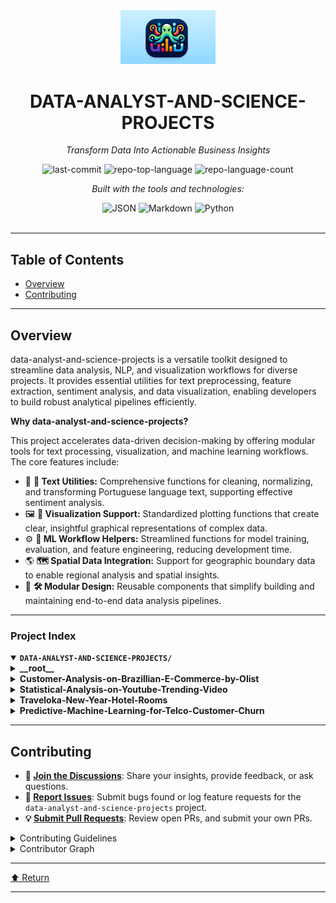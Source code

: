 <div id="top">

<!-- HEADER STYLE: CLASSIC -->
<div align="center">

<img src="data-analyst-and-science-projects.png" width="30%" style="position: relative; top: 0; right: 0;" alt="Project Logo"/>

# DATA-ANALYST-AND-SCIENCE-PROJECTS

<em>Transform Data Into Actionable Business Insights</em>

<!-- BADGES -->
<img src="https://img.shields.io/github/last-commit/reyharighy/data-analyst-and-science-projects?style=flat&logo=git&logoColor=white&color=0080ff" alt="last-commit">
<img src="https://img.shields.io/github/languages/top/reyharighy/data-analyst-and-science-projects?style=flat&color=0080ff" alt="repo-top-language">
<img src="https://img.shields.io/github/languages/count/reyharighy/data-analyst-and-science-projects?style=flat&color=0080ff" alt="repo-language-count">

<em>Built with the tools and technologies:</em>

<img src="https://img.shields.io/badge/JSON-000000.svg?style=flat&logo=JSON&logoColor=white" alt="JSON">
<img src="https://img.shields.io/badge/Markdown-000000.svg?style=flat&logo=Markdown&logoColor=white" alt="Markdown">
<img src="https://img.shields.io/badge/Python-3776AB.svg?style=flat&logo=Python&logoColor=white" alt="Python">

</div>
<br>

---

## Table of Contents

- [Overview](#overview)
- [Contributing](#contributing)

---

## Overview

data-analyst-and-science-projects is a versatile toolkit designed to streamline data analysis, NLP, and visualization workflows for diverse projects. It provides essential utilities for text preprocessing, feature extraction, sentiment analysis, and data visualization, enabling developers to build robust analytical pipelines efficiently.

**Why data-analyst-and-science-projects?**

This project accelerates data-driven decision-making by offering modular tools for text processing, visualization, and machine learning workflows. The core features include:

- 🧩 **🎯 Text Utilities:** Comprehensive functions for cleaning, normalizing, and transforming Portuguese language text, supporting effective sentiment analysis.
- 🖼️ **🌟 Visualization Support:** Standardized plotting functions that create clear, insightful graphical representations of complex data.
- ⚙️ **🤖 ML Workflow Helpers:** Streamlined functions for model training, evaluation, and feature engineering, reducing development time.
- 🌎 **🗺️ Spatial Data Integration:** Support for geographic boundary data to enable regional analysis and spatial insights.
- 🔧 **🛠️ Modular Design:** Reusable components that simplify building and maintaining end-to-end data analysis pipelines.

---

### Project Index

<details open>
	<summary><b><code>DATA-ANALYST-AND-SCIENCE-PROJECTS/</code></b></summary>
	<!-- __root__ Submodule -->
	<details>
		<summary><b>__root__</b></summary>
		<blockquote>
			<div class='directory-path' style='padding: 8px 0; color: #666;'>
				<code><b>⦿ __root__</b></code>
			<table style='width: 100%; border-collapse: collapse;'>
			<thead>
				<tr style='background-color: #f8f9fa;'>
					<th style='width: 30%; text-align: left; padding: 8px;'>File Name</th>
					<th style='text-align: left; padding: 8px;'>Summary</th>
				</tr>
			</thead>
			</table>
		</blockquote>
	</details>
	<!-- Customer-Analysis-on-Brazillian-E-Commerce-by-Olist Submodule -->
	<details>
		<summary><b>Customer-Analysis-on-Brazillian-E-Commerce-by-Olist</b></summary>
		<blockquote>
			<div class='directory-path' style='padding: 8px 0; color: #666;'>
				<code><b>⦿ Customer-Analysis-on-Brazillian-E-Commerce-by-Olist</b></code>
			<table style='width: 100%; border-collapse: collapse;'>
			<thead>
				<tr style='background-color: #f8f9fa;'>
					<th style='width: 30%; text-align: left; padding: 8px;'>File Name</th>
					<th style='text-align: left; padding: 8px;'>Summary</th>
				</tr>
			</thead>
				<tr style='border-bottom: 1px solid #eee;'>
					<td style='padding: 8px;'><b><a href='https://github.com/reyharighy/data-analyst-and-science-projects/blob/master/Customer-Analysis-on-Brazillian-E-Commerce-by-Olist/text_utils.py'>text_utils.py</a></b></td>
					<td style='padding: 8px;'>- Provides a comprehensive suite of functions and classes for text preprocessing, feature extraction, and sentiment analysis tailored to Portuguese language data<br>- Facilitates cleaning, normalization, and transformation of textual data, enabling effective sentiment classification and visualization within a larger e-commerce analytics architecture<br>- Supports building robust NLP pipelines for customer feedback insights in the Brazilian e-commerce context.</td>
				</tr>
				<tr style='border-bottom: 1px solid #eee;'>
					<td style='padding: 8px;'><b><a href='https://github.com/reyharighy/data-analyst-and-science-projects/blob/master/Customer-Analysis-on-Brazillian-E-Commerce-by-Olist/viz_utils.py'>viz_utils.py</a></b></td>
					<td style='padding: 8px;'>- The <code>viz_utils.py</code> file serves as a utility module within the Customer Analysis on Brazilian E-Commerce project, providing essential functions for data visualization<br>- Its primary purpose is to streamline and standardize the creation and customization of plots, enabling clear and insightful graphical representations of customer data and e-commerce metrics<br>- By consolidating plotting functions, this module supports the overall architecture of the project, facilitating effective data exploration and communication through visually compelling charts.</td>
				</tr>
				<tr style='border-bottom: 1px solid #eee;'>
					<td style='padding: 8px;'><b><a href='https://github.com/reyharighy/data-analyst-and-science-projects/blob/master/Customer-Analysis-on-Brazillian-E-Commerce-by-Olist/ml_utils.py'>ml_utils.py</a></b></td>
					<td style='padding: 8px;'>- The <code>ml_utils.py</code> file serves as a utility module within the project, providing a collection of functions and classes to streamline machine learning workflows<br>- It facilitates tasks such as model training, evaluation, and analysis for classification and clustering algorithms, enabling data scientists and developers to focus on model development and improvement<br>- Overall, it enhances the efficiency and organization of the machine learning pipeline in the Brazilian e-commerce analysis project.</td>
				</tr>
				<tr style='border-bottom: 1px solid #eee;'>
					<td style='padding: 8px;'><b><a href='https://github.com/reyharighy/data-analyst-and-science-projects/blob/master/Customer-Analysis-on-Brazillian-E-Commerce-by-Olist/custom_transformers.py'>custom_transformers.py</a></b></td>
					<td style='padding: 8px;'>- Custom_transformers.pyThis module provides custom functions and transformer classes designed to streamline data preprocessing and feature engineering within the Brazilian e-commerce analysis project<br>- It facilitates efficient data ingestion and integrates tailored transformation steps into machine learning pipelines, supporting both data optimization and domain-specific processing tasks essential for the overall analytical architecture.</td>
				</tr>
				<tr style='border-bottom: 1px solid #eee;'>
					<td style='padding: 8px;'><b><a href='https://github.com/reyharighy/data-analyst-and-science-projects/blob/master/Customer-Analysis-on-Brazillian-E-Commerce-by-Olist/Brasil.json'>Brasil.json</a></b></td>
					<td style='padding: 8px;'>- Brasil.jsonThis file defines the geographical boundaries and regional classifications within Brazil, specifically detailing the states and their respective regions<br>- It serves as a foundational data source for spatial analysis and visualization tasks within the broader customer analysis project<br>- By providing precise geographic delineations, this file enables the project to associate customer data with specific locations, facilitating regional insights and targeted decision-making across Brazils diverse territories.</td>
				</tr>
				<tr style='border-bottom: 1px solid #eee;'>
					<td style='padding: 8px;'><b><a href='https://github.com/reyharighy/data-analyst-and-science-projects/blob/master/Customer-Analysis-on-Brazillian-E-Commerce-by-Olist/README.md'>README.md</a></b></td>
					<td style='padding: 8px;'>- The code file in this project is designed to facilitate comprehensive analysis of the Brazilian e-commerce marketplace, specifically focusing on data provided by Olist<br>- Its primary purpose is to process, clean, and analyze transactional and customer data to uncover insights into sales performance, customer behavior, and operational efficiency within the Olist platform<br>- By doing so, it supports data-driven decision-making aimed at enhancing marketplace strategies, improving customer satisfaction, and optimizing logistics and sales processes across Brazil’s e-commerce ecosystem.</td>
				</tr>
				<tr style='border-bottom: 1px solid #eee;'>
					<td style='padding: 8px;'><b><a href='https://github.com/reyharighy/data-analyst-and-science-projects/blob/master/Customer-Analysis-on-Brazillian-E-Commerce-by-Olist/Final_Project.ipynb'>Final_Project.ipynb</a></b></td>
					<td style='padding: 8px;'>- Final_Project.ipynbThis Jupyter Notebook serves as the core analytical report for the customer analysis of the Brazilian e-commerce platform Olist<br>- It consolidates data exploration, preprocessing, and insights generation to understand customer behaviors and segmentation<br>- The notebooks primary purpose is to facilitate data-driven decision-making by providing comprehensive analysis and visualizations that highlight key customer patterns, preferences, and potential opportunities for targeted marketing or service improvements within the broader e-commerce data architecture.</td>
				</tr>
			</table>
		</blockquote>
	</details>
	<!-- Statistical-Analysis-on-Youtube-Trending-Video Submodule -->
	<details>
		<summary><b>Statistical-Analysis-on-Youtube-Trending-Video</b></summary>
		<blockquote>
			<div class='directory-path' style='padding: 8px 0; color: #666;'>
				<code><b>⦿ Statistical-Analysis-on-Youtube-Trending-Video</b></code>
			<table style='width: 100%; border-collapse: collapse;'>
			<thead>
				<tr style='background-color: #f8f9fa;'>
					<th style='width: 30%; text-align: left; padding: 8px;'>File Name</th>
					<th style='text-align: left; padding: 8px;'>Summary</th>
				</tr>
			</thead>
				<tr style='border-bottom: 1px solid #eee;'>
					<td style='padding: 8px;'><b><a href='https://github.com/reyharighy/data-analyst-and-science-projects/blob/master/Statistical-Analysis-on-Youtube-Trending-Video/Data_Understanding.ipynb'>Data_Understanding.ipynb</a></b></td>
					<td style='padding: 8px;'>- Data Understanding in YouTube Trending Video AnalysisThis notebook provides a comprehensive exploration of the YouTube trending videos dataset, focusing on understanding the datas structure, content, and key characteristics<br>- It serves as a foundational step within the overall project architecture, enabling informed decision-making for subsequent analysis and modeling tasks<br>- By examining data distributions, identifying patterns, and clarifying data quality, this component ensures that the insights derived are accurate and meaningful, ultimately supporting the project's goal of analyzing trends and viewer engagement on YouTube.</td>
				</tr>
				<tr style='border-bottom: 1px solid #eee;'>
					<td style='padding: 8px;'><b><a href='https://github.com/reyharighy/data-analyst-and-science-projects/blob/master/Statistical-Analysis-on-Youtube-Trending-Video/Data_Preparation.ipynb'>Data_Preparation.ipynb</a></b></td>
					<td style='padding: 8px;'>- Data_Preparation.ipynbThis notebook serves as a crucial component within the overall data pipeline, responsible for transforming raw YouTube trending video data into a structured and analysis-ready format<br>- It imports foundational data understanding modules, ensuring consistency across the project, and performs data cleaning, feature engineering, and preprocessing steps<br>- These preparations enable accurate and insightful statistical analysis of trending videos, supporting the projects goal of understanding trends and patterns in YouTube content performance.</td>
				</tr>
				<tr style='border-bottom: 1px solid #eee;'>
					<td style='padding: 8px;'><b><a href='https://github.com/reyharighy/data-analyst-and-science-projects/blob/master/Statistical-Analysis-on-Youtube-Trending-Video/Explanatory_Data_Analysis.ipynb'>Explanatory_Data_Analysis.ipynb</a></b></td>
					<td style='padding: 8px;'>- Explanatory Data Analysis NotebookThis Jupyter notebook provides a comprehensive exploratory analysis of the YouTube trending videos dataset<br>- Its primary purpose is to uncover key patterns, insights, and trends within the data, facilitating a deeper understanding of factors influencing trending videos on YouTube<br>- This analysis serves as a foundational step for informing subsequent modeling, feature engineering, or strategic decision-making within the broader project architecture.</td>
				</tr>
				<tr style='border-bottom: 1px solid #eee;'>
					<td style='padding: 8px;'><b><a href='https://github.com/reyharighy/data-analyst-and-science-projects/blob/master/Statistical-Analysis-on-Youtube-Trending-Video/README.md'>README.md</a></b></td>
					<td style='padding: 8px;'>- Facilitates comprehensive statistical analysis of YouTube trending videos within the U.S<br>- region, aiming to uncover patterns, relationships, and insights that influence video popularity and engagement<br>- Supports data-driven decision-making by examining correlations, testing hypotheses, and visualizing trends to enhance content strategy and understanding of factors contributing to trending video sustainability.</td>
				</tr>
			</table>
		</blockquote>
	</details>
	<!-- Traveloka-New-Year-Hotel-Rooms Submodule -->
	<details>
		<summary><b>Traveloka-New-Year-Hotel-Rooms</b></summary>
		<blockquote>
			<div class='directory-path' style='padding: 8px 0; color: #666;'>
				<code><b>⦿ Traveloka-New-Year-Hotel-Rooms</b></code>
			<table style='width: 100%; border-collapse: collapse;'>
			<thead>
				<tr style='background-color: #f8f9fa;'>
					<th style='width: 30%; text-align: left; padding: 8px;'>File Name</th>
					<th style='text-align: left; padding: 8px;'>Summary</th>
				</tr>
			</thead>
				<tr style='border-bottom: 1px solid #eee;'>
					<td style='padding: 8px;'><b><a href='https://github.com/reyharighy/data-analyst-and-science-projects/blob/master/Traveloka-New-Year-Hotel-Rooms/Data_Understanding_and_Preparation.ipynb'>Data_Understanding_and_Preparation.ipynb</a></b></td>
					<td style='padding: 8px;'>- SummaryThis notebook serves as the foundational step in the data pipeline for the Traveloka New Year Hotel Rooms project<br>- It focuses on exploring, analyzing, and cleaning the raw data to ensure quality and consistency<br>- By preparing the data effectively, it enables accurate modeling and insights generation, supporting the overall goal of optimizing hotel room offerings and enhancing user experience during the New Year period<br>- This step is crucial for establishing a reliable data foundation for subsequent analysis and machine learning tasks within the project architecture.</td>
				</tr>
				<tr style='border-bottom: 1px solid #eee;'>
					<td style='padding: 8px;'><b><a href='https://github.com/reyharighy/data-analyst-and-science-projects/blob/master/Traveloka-New-Year-Hotel-Rooms/Explanatory_Data_Analysis.ipynb'>Explanatory_Data_Analysis.ipynb</a></b></td>
					<td style='padding: 8px;'>- Explanatory_Data_Analysis.ipynbThis notebook serves as the foundational analysis component of the project, providing insights into the hotel room data<br>- It explores and visualizes key patterns, trends, and relationships within the dataset to inform subsequent modeling and decision-making processes<br>- Overall, it helps establish a clear understanding of the data landscape, supporting the projects goal of optimizing hotel room offerings and enhancing user experience within the broader Traveloka platform.</td>
				</tr>
				<tr style='border-bottom: 1px solid #eee;'>
					<td style='padding: 8px;'><b><a href='https://github.com/reyharighy/data-analyst-and-science-projects/blob/master/Traveloka-New-Year-Hotel-Rooms/README.md'>README.md</a></b></td>
					<td style='padding: 8px;'>- Provides insights into hotel availability, customer satisfaction drivers, and optimal discount strategies to enhance revenue and guest experience during the New Year campaign<br>- By analyzing key factors such as ratings, reviews, and location, it supports data-driven decision-making for strategic pricing, feature improvements, and exclusive offers within the broader hotel industry data architecture.</td>
				</tr>
			</table>
		</blockquote>
	</details>
	<!-- Predictive-Machine-Learning-for-Telco-Customer-Churn Submodule -->
	<details>
		<summary><b>Predictive-Machine-Learning-for-Telco-Customer-Churn</b></summary>
		<blockquote>
			<div class='directory-path' style='padding: 8px 0; color: #666;'>
				<code><b>⦿ Predictive-Machine-Learning-for-Telco-Customer-Churn</b></code>
			<table style='width: 100%; border-collapse: collapse;'>
			<thead>
				<tr style='background-color: #f8f9fa;'>
					<th style='width: 30%; text-align: left; padding: 8px;'>File Name</th>
					<th style='text-align: left; padding: 8px;'>Summary</th>
				</tr>
			</thead>
				<tr style='border-bottom: 1px solid #eee;'>
					<td style='padding: 8px;'><b><a href='https://github.com/reyharighy/data-analyst-and-science-projects/blob/master/Predictive-Machine-Learning-for-Telco-Customer-Churn/Model_Benchmarking.ipynb'>Model_Benchmarking.ipynb</a></b></td>
					<td style='padding: 8px;'>- Model Benchmarking for Telco Customer Churn PredictionThis notebook serves as the core component for evaluating and comparing various machine learning models designed to predict customer churn within the Telco dataset<br>- It systematically benchmarks different algorithms to identify the most effective approach for accurate and reliable churn prediction<br>- By providing insights into model performance, this file supports the broader goal of enhancing customer retention strategies through data-driven decision-making in the overall project architecture.</td>
				</tr>
				<tr style='border-bottom: 1px solid #eee;'>
					<td style='padding: 8px;'><b><a href='https://github.com/reyharighy/data-analyst-and-science-projects/blob/master/Predictive-Machine-Learning-for-Telco-Customer-Churn/Imbalanced_Dataset.ipynb'>Imbalanced_Dataset.ipynb</a></b></td>
					<td style='padding: 8px;'>- The <code>Imbalanced_Dataset.ipynb</code> notebook serves as a foundational component within the predictive machine learning pipeline for telco customer churn analysis<br>- Its primary purpose is to load and prepare the dataset, specifically addressing class imbalance issues, and to integrate key modeling components from the <code>Model_Benchmarking</code> module<br>- This setup enables subsequent model training, evaluation, and benchmarking efforts, ensuring that the dataset is appropriately configured for robust churn prediction across the entire architecture.</td>
				</tr>
				<tr style='border-bottom: 1px solid #eee;'>
					<td style='padding: 8px;'><b><a href='https://github.com/reyharighy/data-analyst-and-science-projects/blob/master/Predictive-Machine-Learning-for-Telco-Customer-Churn/Model_Explanation.ipynb'>Model_Explanation.ipynb</a></b></td>
					<td style='padding: 8px;'>- Model Explanation NotebookThis notebook serves as a comprehensive interpretability layer within the Predictive Machine Learning for Telco Customer Churn project<br>- Its primary purpose is to analyze and elucidate the predictive models developed to identify customer churn<br>- By importing related notebooks and leveraging various explanation techniques, it provides insights into feature importance and model decision-making processes<br>- This enhances transparency, enabling stakeholders to understand the factors driving customer attrition predictions and supporting data-driven decision-making across the overall architecture.</td>
				</tr>
				<tr style='border-bottom: 1px solid #eee;'>
					<td style='padding: 8px;'><b><a href='https://github.com/reyharighy/data-analyst-and-science-projects/blob/master/Predictive-Machine-Learning-for-Telco-Customer-Churn/Data_Understanding.ipynb'>Data_Understanding.ipynb</a></b></td>
					<td style='padding: 8px;'>- Data_Understanding.ipynbThis notebook serves as the foundational step in the predictive machine learning pipeline for the telco customer churn project<br>- It focuses on comprehending the business problem by analyzing the telecommunications market landscape and identifying key factors influencing customer retention<br>- The insights gained here guide subsequent data processing and modeling efforts, ensuring that the solution aligns with business objectives and addresses real-world challenges in reducing customer churn.</td>
				</tr>
				<tr style='border-bottom: 1px solid #eee;'>
					<td style='padding: 8px;'><b><a href='https://github.com/reyharighy/data-analyst-and-science-projects/blob/master/Predictive-Machine-Learning-for-Telco-Customer-Churn/Explanatory_Data_Analysis.ipynb'>Explanatory_Data_Analysis.ipynb</a></b></td>
					<td style='padding: 8px;'>- Explanatory Data AnalysisThis notebook serves as the foundational step in the project, providing a comprehensive exploration of the telco customer dataset<br>- It aims to understand data distributions, identify key features, and uncover patterns or relationships that influence customer churn<br>- By performing detailed visualizations and statistical summaries, it informs feature selection and preprocessing strategies, ultimately guiding the development of accurate predictive models within the overall machine learning pipeline.</td>
				</tr>
				<tr style='border-bottom: 1px solid #eee;'>
					<td style='padding: 8px;'><b><a href='https://github.com/reyharighy/data-analyst-and-science-projects/blob/master/Predictive-Machine-Learning-for-Telco-Customer-Churn/Feature_Engineering.ipynb'>Feature_Engineering.ipynb</a></b></td>
					<td style='padding: 8px;'>- The <code>Feature_Engineering.ipynb</code> notebook plays a crucial role in transforming raw customer data into a structured, informative format suitable for machine learning models<br>- It focuses on creating meaningful features that enhance the predictive power of models aimed at identifying telco customer churn<br>- By systematically engineering features, this component ensures that the data fed into the modeling pipeline is optimized for accuracy and robustness, thereby underpinning the overall architectures goal of reliable churn prediction.</td>
				</tr>
				<tr style='border-bottom: 1px solid #eee;'>
					<td style='padding: 8px;'><b><a href='https://github.com/reyharighy/data-analyst-and-science-projects/blob/master/Predictive-Machine-Learning-for-Telco-Customer-Churn/Hyperparameter_Tuning.ipynb'>Hyperparameter_Tuning.ipynb</a></b></td>
					<td style='padding: 8px;'>- Hyperparameter Tuning for Telco Customer Churn PredictionThis notebook orchestrates the hyperparameter tuning process for the customer churn prediction model within the Telco dataset project<br>- It leverages imported datasets and pre-defined estimators to optimize model performance by systematically exploring the best hyperparameter configurations<br>- Overall, this code facilitates the enhancement of predictive accuracy and robustness, contributing to the broader goal of developing a reliable churn prediction system as part of the projects machine learning architecture.</td>
				</tr>
				<tr style='border-bottom: 1px solid #eee;'>
					<td style='padding: 8px;'><b><a href='https://github.com/reyharighy/data-analyst-and-science-projects/blob/master/Predictive-Machine-Learning-for-Telco-Customer-Churn/README.md'>README.md</a></b></td>
					<td style='padding: 8px;'>- Provides the core predictive modeling logic to identify customers at risk of churn based on their usage patterns<br>- It integrates data preprocessing, feature engineering, model training, and evaluation, enabling targeted retention strategies<br>- This component is essential within the architecture to support data-driven decision-making for customer retention efforts in the telco ecosystem.</td>
				</tr>
			</table>
		</blockquote>
	</details>
</details>

---

## Contributing

- **💬 [Join the Discussions](https://github.com/reyharighy/data-analyst-and-science-projects/discussions)**: Share your insights, provide feedback, or ask questions.
- **🐛 [Report Issues](https://github.com/reyharighy/data-analyst-and-science-projects/issues)**: Submit bugs found or log feature requests for the `data-analyst-and-science-projects` project.
- **💡 [Submit Pull Requests](https://github.com/reyharighy/data-analyst-and-science-projects/blob/main/CONTRIBUTING.md)**: Review open PRs, and submit your own PRs.

<details closed>
<summary>Contributing Guidelines</summary>

1. **Fork the Repository**: Start by forking the project repository to your github account.
2. **Clone Locally**: Clone the forked repository to your local machine using a git client.
   ```sh
   git clone https://github.com/reyharighy/data-analyst-and-science-projects
   ```
3. **Create a New Branch**: Always work on a new branch, giving it a descriptive name.
   ```sh
   git checkout -b new-feature-x
   ```
4. **Make Your Changes**: Develop and test your changes locally.
5. **Commit Your Changes**: Commit with a clear message describing your updates.
   ```sh
   git commit -m 'Implemented new feature x.'
   ```
6. **Push to github**: Push the changes to your forked repository.
   ```sh
   git push origin new-feature-x
   ```
7. **Submit a Pull Request**: Create a PR against the original project repository. Clearly describe the changes and their motivations.
8. **Review**: Once your PR is reviewed and approved, it will be merged into the main branch. Congratulations on your contribution!
</details>

<details closed>
<summary>Contributor Graph</summary>
<br>
<p align="left">
   <a href="https://github.com{/reyharighy/data-analyst-and-science-projects/}graphs/contributors">
      <img src="https://contrib.rocks/image?repo=reyharighy/data-analyst-and-science-projects">
   </a>
</p>
</details>

---

<div align="left"><a href="#top">⬆ Return</a></div>

---
